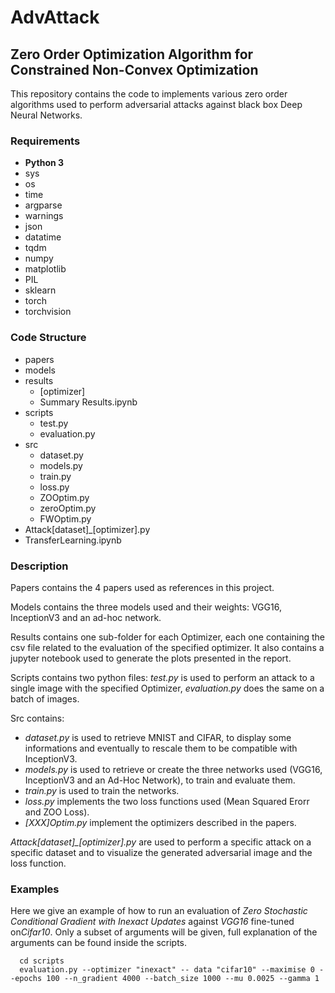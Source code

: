 # AdvAttack 
## Zero Order Optimization Algorithm for Constrained Non-Convex Optimization
This repository contains the code to implements various zero order algorithms used to perform adversarial attacks against black box Deep Neural Networks.

### Requirements
* **Python 3**
* sys
* os
* time
* argparse
* warnings
* json
* datatime
* tqdm
* numpy
* matplotlib
* PIL
* sklearn
* torch
* torchvision


### Code Structure
* papers
* models
* results
    * [optimizer]
    * Summary Results.ipynb
* scripts
    * test.py
    * evaluation.py
* src
    * dataset.py
    * models.py
    * train.py
    * loss.py
    * ZOOptim.py 
    * zeroOptim.py
    * FWOptim.py
* Attack[dataset]_[optimizer].py
* TransferLearning.ipynb


### Description
Papers contains the 4 papers used as references in this project.

Models contains the three models used and their weights: VGG16, InceptionV3 and an ad-hoc network.

Results contains one sub-folder for each Optimizer, each one containing the csv file related to the evaluation of the specified optimizer. It also contains a jupyter notebook used to generate the plots presented in the report.

Scripts contains two python files: *test.py* is used to perform an attack to a single image with the specified Optimizer, *evaluation.py* does the same on a batch of images.

Src contains:
* *dataset.py* is used to retrieve MNIST and CIFAR, to display some informations and eventually to rescale them to be compatible with InceptionV3.
* *models.py* is used to retrieve or create the three networks used (VGG16, InceptionV3 and an Ad-Hoc Network), to train and evaluate them.
* *train.py* is used to train the networks.
* *loss.py* implements the two loss functions used (Mean Squared Erorr and ZOO Loss).
* *[XXX]Optim.py* implement the optimizers described in the papers.

*Attack[dataset]_[optimizer].py* are used to perform a specific attack on a specific dataset and to visualize the generated adversarial image and the loss function.


### Examples
Here we give an example of how to run an evaluation of *Zero Stochastic Conditional Gradient with Inexact Updates* against *VGG16* fine-tuned on*Cifar10*. Only a subset of arguments will be given, full explanation of the arguments can be found inside the scripts. 

      cd scripts
      evaluation.py --optimizer "inexact" -- data "cifar10" --maximise 0 --epochs 100 --n_gradient 4000 --batch_size 1000 --mu 0.0025 --gamma 1       

   
